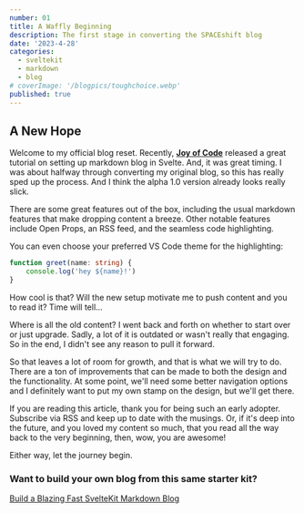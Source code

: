 ```yaml
---
number: 01
title: A Waffly Beginning
description: The first stage in converting the SPACEshift blog
date: '2023-4-28'
categories:
  - sveltekit
  - markdown
  - blog
# coverImage: '/blogpics/toughchoice.webp'
published: true
---
```


## A New Hope

Welcome to my official blog reset. Recently, [**Joy of Code**](https://www.youtube.com/@JoyofCodeDev) released a great tutorial on setting up markdown blog in Svelte. And, it was great timing. I was about halfway through converting my original blog, so this has really sped up the process. And I think the alpha 1.0 version already looks really slick.

There are some great features out of the box, including the usual markdown features that make dropping content a breeze. Other notable features include Open Props, an RSS feed, and the seamless code highlighting.

You can even choose your preferred VS Code theme for the highlighting:

```ts
function greet(name: string) {
	console.log('hey ${name}!')
}
```

How cool is that? Will the new setup motivate me to push content and you to read it? Time will tell...

Where is all the old content? I went back and forth on whether to start over or just upgrade. Sadly, a lot of it is outdated or wasn't really that engaging. So in the end, I didn't see any reason to pull it forward.

So that leaves a lot of room for growth, and that is what we will try to do. There are a ton of improvements that can be made to both the design and the functionality. At some point, we'll need some better navigation options and I definitely want to put my own stamp on the design, but we'll get there.

If you are reading this article, thank you for being such an early adopter. Subscribe via RSS and keep up to date with the musings. Or, if it's deep into the future, and you loved my content so much, that you read all the way back to the very beginning, then, wow, you are awesome!

Either way, let the journey begin.

### Want to build your own blog from this same starter kit?

[Build a Blazing Fast SvelteKit Markdown Blog](https://youtu.be/RhScu3uqGd0)
